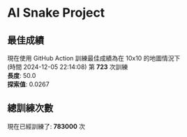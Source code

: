 
# AI Snake Project

## **最佳成績**






































































































現在使用 GitHub Action 訓練最佳成績為在 10x10 的地圖情況下  
(時間 2024-12-05 22:14:08) 第 **723** 次訓練  
**長度**: 50.0  
**探索值**: 0.0267













































































































































































































## 總訓練次數
現在已經訓練了: **783000** 次

